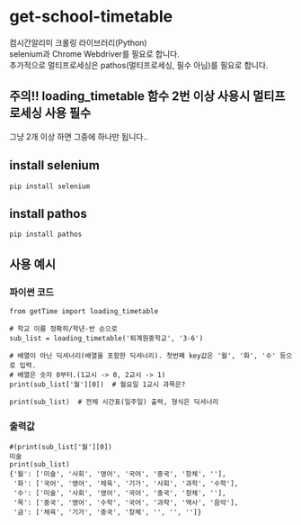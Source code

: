 # get-school-timetable  
컴시간알리미 크롤링 라이브러리(Python)  
selenium과 Chrome Webdriver를 필요로 합니다.  
추가적으로 멀티프로세싱은 pathos(멀티프로세싱, 필수 아님)를 필요로 합니다.
  
## 주의!! loading_timetable 함수 2번 이상 사용시 멀티프로세싱 사용 필수
그냥 2개 이상 하면 그중에 하나만 됩니다..

  
## install selenium
```
pip install selenium
```
## install pathos
```
pip install pathos
```

## 사용 예시
### 파이썬 코드
```
from getTime import loading_timetable

# 학교 이름 정확히/학년-반 순으로
sub_list = loading_timetable('퇴계원중학교', '3-6')

# 배열이 아닌 딕셔너리(배열을 포함한 딕셔너리). 첫번째 key값은 '월', '화', '수' 등으로 입력.
# 배열은 숫자 0부터.(1교시 -> 0, 2교시 -> 1)
print(sub_list['월'][0])  # 월요일 1교시 과목은?

print(sub_list)  # 전체 시간표(일주일) 출력, 형식은 딕셔너리
```
### 출력값
```
#(print(sub_list['월'][0]) 
미술
print(sub_list)
{'월': ['미술', '사회', '영어', '국어', '중국', '창체', ''],
 '화': ['국어', '영어', '체육', '기가', '사회', '과학', '수학'],
 '수': ['미술', '사회', '영어', '국어', '중국', '창체', ''], 
 '목': ['중국', '영어', '수학', '국어', '과학', '역사', '음악'], 
 '금': ['체육', '기가', '중국', '창체', '', '', '']}
```

